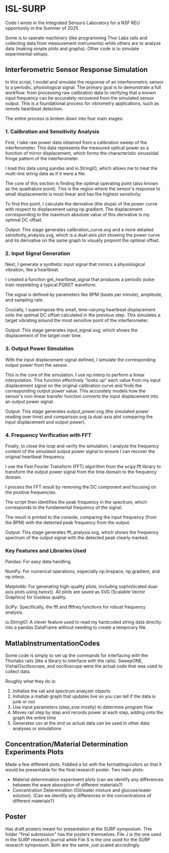 # ISL-SURP

Code I wrote in the Integrated Sensors Laboratory for a NSF REU opportunity in the Summer of 2025. 

Some is to operate machinery (like programming Thor Labs rails and collecting data from measurement instruments) while others are to analyze data (making simple plots and graphs). Other code is to simulate experimental setups.

## Interferometric Sensor Response Simulation
In this script, I model and simulate the response of an interferometric sensor to a periodic, physiological signal. The primary goal is to demonstrate a full workflow: from processing raw calibration data to verifying that a known input frequency can be accurately recovered from the simulated sensor output. This is a foundational process for vibrometry applications, such as remote heartbeat detection.

The entire process is broken down into four main stages:

### 1. Calibration and Sensitivity Analysis
First, I take raw power data obtained from a calibration sweep of the interferometer. This data represents the measured optical power as a function of mirror displacement, which forms the characteristic sinusoidal fringe pattern of the interferometer.

I load this data using pandas and io.StringIO, which allows me to treat the multi-line string data as if it were a file.

The core of this section is finding the optimal operating point (also known as the quadrature point). This is the region where the sensor's response to small displacements is most linear and has the highest sensitivity.

To find this point, I calculate the derivative (the slope) of the power curve with respect to displacement using np.gradient. The displacement corresponding to the maximum absolute value of this derivative is my optimal DC offset.

Output: This stage generates calibration_curve.svg and a more detailed sensitivity_analysis.svg, which is a dual-axis plot showing the power curve and its derivative on the same graph to visually pinpoint the optimal offset.

### 2. Input Signal Generation
Next, I generate a synthetic input signal that mimics a physiological vibration, like a heartbeat.

I created a function get_heartbeat_signal that produces a periodic pulse train resembling a typical PQRST waveform.

The signal is defined by parameters like BPM (beats per minute), amplitude, and sampling rate.

Crucially, I superimpose this small, time-varying heartbeat displacement onto the optimal DC offset calculated in the previous step. This simulates a target vibrating around the most sensitive point of the interferometer.

Output: This stage generates input_signal.svg, which shows the displacement of the target over time.

### 3. Output Power Simulation
With the input displacement signal defined, I simulate the corresponding output power from the sensor.

This is the core of the simulation. I use np.interp to perform a linear interpolation. This function effectively "looks up" each value from my input displacement signal on the original calibration curve and finds the corresponding output power value. This accurately models how the sensor's non-linear transfer function converts the input displacement into an output power signal.

Output: This stage generates output_power.svg (the simulated power reading over time) and comparison.svg (a dual-axis plot comparing the input displacement and output power).

### 4. Frequency Verification with FFT
Finally, to close the loop and verify the simulation, I analyze the frequency content of the simulated output power signal to ensure I can recover the original heartbeat frequency.

I use the Fast Fourier Transform (FFT) algorithm from the scipy.fft library to transform the output power signal from the time domain to the frequency domain.

I process the FFT result by removing the DC component and focusing on the positive frequencies.

The script then identifies the peak frequency in the spectrum, which corresponds to the fundamental frequency of the signal.

The result is printed to the console, comparing the input frequency (from the BPM) with the detected peak frequency from the output.

Output: This stage generates fft_analysis.svg, which shows the frequency spectrum of the output signal with the detected peak clearly marked.

### Key Features and Libraries Used
Pandas: For easy data handling.

NumPy: For numerical operations, especially np.linspace, np.gradient, and np.interp.

Matplotlib: For generating high-quality plots, including sophisticated dual-axis plots using twinx(). All plots are saved as SVG (Scalable Vector Graphics) for lossless quality.

SciPy: Specifically, the fft and fftfreq functions for robust frequency analysis.

io.StringIO: A clever feature used to read my hardcoded string data directly into a pandas DataFrame without needing to create a temporary file.

## MatlabInstrumentationCodes
Some code is simply to set up the commands for interfacing with the Thorlabs rails (like a library to interface with the rails). SweepONE, VishalOscilloscope, and oscilloscope were the actual code that was used to collect data.

Roughly what they do is:
1. Initialize the rail and spectrum analyzer objects
2. Initialize a matlab graph that updates live so you can tell if the data is junk or not
3. Use input parameters (step_size mostly) to determine program flow
4. Moves rail step by step and records power at each step, adding onto the graph the entire time
5. Generates csv at the end so actual data can be used in other data analyses or simulations

## Concentration/Material Determination Experiments Plots
Made a few different plots. Fiddled a lot with the formatting/colors so that it would be presentable for the final research poster. 
Two main plots:
* Material determination experiment plots (can we identify any differences between the wave absorption of different materials?)
* Concentration Determination (Oil/water mixture and glucose/water solution). (Can we identify any differences in the concentrations of different materials?)

## Poster
Has draft posters meant for presentation at the SURP symposium. THe folder "final submission" has the posters themselves. File J is the one used in the SURP research journal while File S is the one used for the SURP research symposium. Both are the same, just scaled accordingly.


